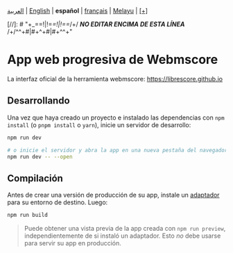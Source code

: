 <div dir="ltr" align="left">

&#8206;[العربية](/docs/ar/اقرأني.md) | &#8206;[English](/docs/en/README.md) | &#8206;**español** | &#8206;[français](/docs/fr/LISEZMOI.md) | &#8206;[Melayu](/docs/ms/BACASAYA.md) | &#8206;[[+]](https://librescore.ddns.net/projects/librescore/docs)

[//]: # "\+\_==!|!=_=!|!==_/+/ ***NO EDITAR ENCIMA DE ESTA LÍNEA*** /+/^^+#|#+^+#|#+^^\+\"

# App web progresiva de Webmscore

La interfaz oficial de la herramienta webmscore: <https://librescore.github.io>

## Desarrollando

Una vez que haya creado un proyecto e instalado las dependencias con `npm install` (o `pnpm install` o `yarn`), inicie un servidor de desarrollo:

```bash
npm run dev

# o inicie el servidor y abra la app en una nueva pestaña del navegador
npm run dev -- --open
```

## Compilación

Antes de crear una versión de producción de su app, instale un [adaptador](https://kit.svelte.dev/docs#adapters) para su entorno de destino. Luego:

```bash
npm run build
```

> Puede obtener una vista previa de la app creada con `npm run preview`, independientemente de si instaló un adaptador. Esto _no_ debe usarse para servir su app en producción.

</div>
